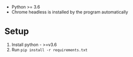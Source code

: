 *  Python >= 3.6
*  Chrome headless is installed by the program automatically

# Setup

1. Install python - >=v3.6
2. Run `pip install -r requirements.txt`
